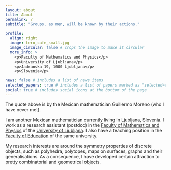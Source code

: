 ```yaml
---
layout: about
title: About
permalink: /
subtitle: "Groups, as men, will be known by their actions."

profile:
  align: right
  image: tero_cafe_small.jpg
  image_circular: false # crops the image to make it circular
  more_info: >
    <p>Faculty of Mathematics and Physics</p>
    <p>University of Ljubljana</p>
    <p>Jadranska 19, 1000 Ljubljana</p>
    <p>Slovenia</p>

news: false # includes a list of news items
selected_papers: true # includes a list of papers marked as "selected={true}"
social: true # includes social icons at the bottom of the page
---
```


The quote above is by the Mexican mathematician Guillermo Moreno (who I have never met).

I am another Mexican mathematician currently living in Ljubljana, Slovenia. I work as a research assistant (postdoc) in the [Faculty of Mathematics and Physics](https://www.fmf.uni-lj.si/en/) of the [University of Ljubljana](https://www.uni-lj.si/en/university). I also have a teaching position in the [Faculty of Education](https://www.pef.uni-lj.si/en/home-page/) of the same university.

My research interests are around the symmetry properties of discrete objects, such as polyhedra, polytopes, maps on surfaces, graphs and their generalisations. As a consequence, I have developed certain attraction to pretty combinatorial and geometrical objects. 


